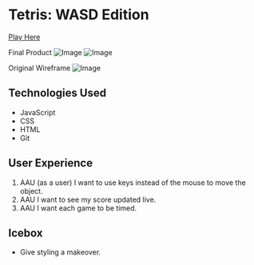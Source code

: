 # Tetris: WASD Edition

[Play Here](http://wasd-tetris.surge.sh/)


Final Product
![Image](https://i.imgur.com/yB8pGrM.png)
![Image](https://i.imgur.com/h2mbbKh.png)

Original Wireframe
![Image](https://i.imgur.com/pMI7xuU.png)

## Technologies Used
- JavaScript
- CSS
- HTML
- Git

## User Experience
1. AAU (as a user) I want to use keys instead of the mouse to move the object.
2. AAU I want to see my score updated live.
3. AAU I want each game to be timed.

## Icebox
- Give styling a makeover.